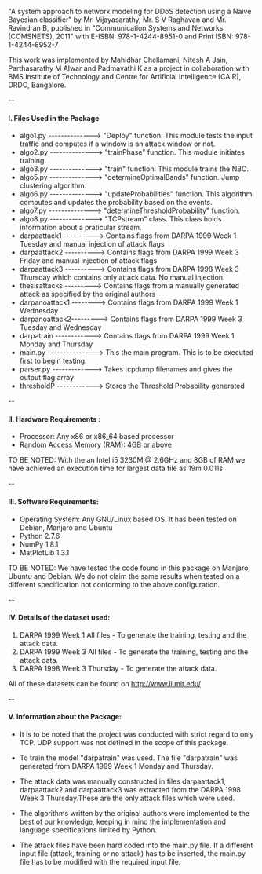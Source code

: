 
 "A system approach to network modeling for DDoS detection using a Naìve Bayesian classifier" by Mr. Vijayasarathy, 
  Mr. S V Raghavan and Mr. Ravindran B, published in  "Communication Systems and Networks (COMSNETS), 2011" 
  with E-ISBN: 978-1-4244-8951-0 and Print ISBN: 978-1-4244-8952-7

  This work was implemented by Mahidhar Chellamani, Nitesh A Jain, Parthasarathy M Alwar and Padmavathi K as a
  project in collaboration with BMS Institute of Technology and Centre for Artificial Intelligence (CAIR), DRDO, Bangalore.

--

#### I. Files Used in the Package

* algo1.py --------------> "Deploy" function. This module tests the input traffic and computes if a window is an attack window or not.
* algo2.py --------------> "trainPhase" function. This module initiates training.
* algo3.py --------------> "train" function. This module trains the NBC.
* algo5.py --------------> "determineOptimalBands" function. Jump clustering algorithm.
* algo6.py --------------> "updateProbabilities" function.  This algorithm computes and updates the probability based on the events.
* algo7.py --------------> "determineThresholdProbability" function. 
* algo8.py --------------> "TCPstream" class. This class holds information about a praticular stream.
* darpaattack1 ----------> Contains flags from DARPA 1999 Week 1 Tuesday and manual injection of attack flags
* darpaattack2 ----------> Contains flags from DARPA 1999 Week 3 Friday and manual injection of attack flags
* darpaattack3 ----------> Contains flags from DARPA 1998 Week 3 Thursday which contains only attack data. No manual injection.
* thesisattacks ---------> Contains flags from a manually generated attack as specified by the original authors
* darpanoattack1 --------> Contains flags from DARPA 1999 Week 1 Wednesday
* darpanoattack2---------> Contains flags from DARPA 1999 Week 3 Tuesday and Wednesday
* darpatrain ------------> Contains flags from DARPA 1999 Week 1 Monday and Thursday
* main.py ---------------> This the main program. This is to be executed first to begin testing.
* parser.py -------------> Takes tcpdump filenames and gives the output flag array
* thresholdP ------------> Stores the Threshold Probability generated 

--

#### II. Hardware Requirements : 

* Processor: Any x86 or x86_64 based processor
* Random Access Memory (RAM): 4GB or above


TO BE NOTED:  With the an Intel i5 3230M @ 2.6GHz and 8GB of RAM we have achieved an execution time for largest data file as 19m 0.011s

--

#### III. Software Requirements: 
* Operating System: Any GNU/Linux based OS. It has been tested on Debian, Manjaro and Ubuntu
* Python 2.7.6
* NumPy 1.8.1
* MatPlotLib 1.3.1


TO BE NOTED: We have tested the code found in this package on Manjaro, Ubuntu and Debian. We do not claim the same results when tested 
on a different specification not conforming to the above configuration.

--

#### IV. Details of the dataset used:

1. DARPA 1999 Week 1 All files - To generate the training, testing and the attack data.
2. DARPA 1999 Week 3 All files - To generate the training, testing and the attack data.
3. DARPA 1998 Week 3 Thursday  - To generate the attack data.

All of these datasets can be found on http://www.ll.mit.edu/ 

--

#### V. Information about the Package:

* It is to be noted that the project was conducted with strict regard to only TCP. UDP support was not defined in the scope of this package.

* To train the model "darpatrain" was used. The file "darpatrain" was generated from DARPA 1999 Week 1 Monday and Thursday.

* The attack data was manually constructed in files darpaattack1, darpaattack2 and darpaattack3 was extracted from the DARPA 1998 Week 3 Thursday.These
are the only attack files which were used.

* The algorithms written by the original authors were implemented to the best of our knowledge, keeping in mind the implementation and language 
specifications limited by Python.

* The attack files have been hard coded into the main.py file. If a different input file (attack, training or no attack) has to be inserted, the main.py file 
has to be modified with the required input file. 
